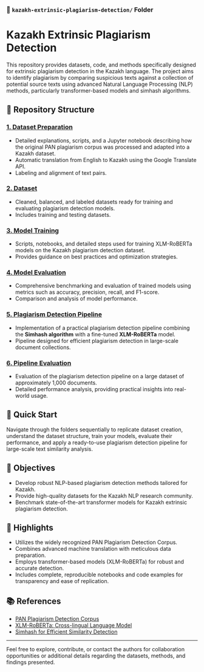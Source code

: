 ### 📁 `kazakh-extrinsic-plagiarism-detection/` Folder

# Kazakh Extrinsic Plagiarism Detection

This repository provides datasets, code, and methods specifically designed for extrinsic plagiarism detection in the Kazakh language. The project aims to identify plagiarism by comparing suspicious texts against a collection of potential source texts using advanced Natural Language Processing (NLP) methods, particularly transformer-based models and simhash algorithms.

## 📂 Repository Structure

### [1. Dataset Preparation](1-dataset-preparation)
- Detailed explanations, scripts, and a Jupyter notebook describing how the original PAN plagiarism corpus was processed and adapted into a Kazakh dataset.
- Automatic translation from English to Kazakh using the Google Translate API.
- Labeling and alignment of text pairs.

### [2. Dataset](2-dataset)
- Cleaned, balanced, and labeled datasets ready for training and evaluating plagiarism detection models.
- Includes training and testing datasets.

### [3. Model Training](3-model-training)
- Scripts, notebooks, and detailed steps used for training XLM-RoBERTa models on the Kazakh plagiarism detection dataset.
- Provides guidance on best practices and optimization strategies.

### [4. Model Evaluation](4-model-evaluation)
- Comprehensive benchmarking and evaluation of trained models using metrics such as accuracy, precision, recall, and F1-score.
- Comparison and analysis of model performance.

### [5. Plagiarism Detection Pipeline](5-plagiarism-detection-pipeline)
- Implementation of a practical plagiarism detection pipeline combining the **Simhash algorithm** with a fine-tuned **XLM-RoBERTa** model.
- Pipeline designed for efficient plagiarism detection in large-scale document collections.

### [6. Pipeline Evaluation](6-pipeline-evaluation)
- Evaluation of the plagiarism detection pipeline on a large dataset of approximately 1,000 documents.
- Detailed performance analysis, providing practical insights into real-world usage.

## 🚀 Quick Start
Navigate through the folders sequentially to replicate dataset creation, understand the dataset structure, train your models, evaluate their performance, and apply a ready-to-use plagiarism detection pipeline for large-scale text similarity analysis.

## 🎯 Objectives
- Develop robust NLP-based plagiarism detection methods tailored for Kazakh.
- Provide high-quality datasets for the Kazakh NLP research community.
- Benchmark state-of-the-art transformer models for Kazakh extrinsic plagiarism detection.

## 📌 Highlights
- Utilizes the widely recognized PAN Plagiarism Detection Corpus.
- Combines advanced machine translation with meticulous data preparation.
- Employs transformer-based models (XLM-RoBERTa) for robust and accurate detection.
- Includes complete, reproducible notebooks and code examples for transparency and ease of replication.

## 📚 References
- [PAN Plagiarism Detection Corpus](https://pan.webis.de/)
- [XLM-RoBERTa: Cross-lingual Language Model](https://arxiv.org/abs/1911.02116)
- [Simhash for Efficient Similarity Detection](https://en.wikipedia.org/wiki/SimHash)

---

Feel free to explore, contribute, or contact the authors for collaboration opportunities or additional details regarding the datasets, methods, and findings presented.
